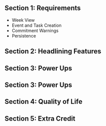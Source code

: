 ## Section 1: Requirements
- Week View
- Event and Task Creation
- Commitment Warnings
- Persistence

## Section 2: Headlining Features

## Section 3: Power Ups


## Section 3: Power Ups


## Section 4: Quality of Life


## Section 5: Extra Credit
